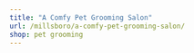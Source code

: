 ```yaml
---
title: "A Comfy Pet Grooming Salon"
url: /millsboro/a-comfy-pet-grooming-salon/
shop: pet grooming
---
```

